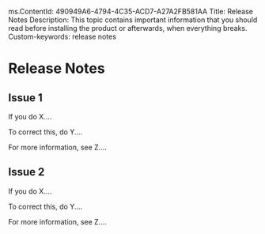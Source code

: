 ms.ContentId: 490949A6-4794-4C35-ACD7-A27A2FB581AA
Title: Release Notes 
Description: This topic contains important information that you should read before installing the product or afterwards, when everything breaks.
Custom-keywords: release notes

# Release Notes #



## Issue 1 ##

If you do X....

To correct this, do Y....

For more information, see Z....


## Issue 2 ##

If you do X....

To correct this, do Y....

For more information, see Z....
